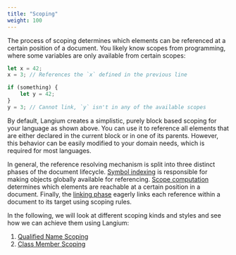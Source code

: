 ```yaml
---
title: "Scoping"
weight: 100
---
```


The process of scoping determines which elements can be referenced at a certain position of a document. You likely know scopes from programming, where some variables are only available from certain scopes:

```ts
let x = 42;
x = 3; // References the `x` defined in the previous line

if (something) {
    let y = 42;
}
y = 3; // Cannot link, `y` isn't in any of the available scopes
```

By default, Langium creates a simplistic, purely block based scoping for your language as shown above. You can use it to reference all elements that are either declared in the current block or in one of its parents.
However, this behavior can be easily modified to your domain needs, which is required for most languages.

In general, the reference resolving mechanism is split into three distinct phases of the document lifecycle. [Symbol indexing](/docs/document-lifecycle#symbol-indexing) is responsible for making objects globally available for referencing. [Scope computation](/docs/document-lifecycle#computing-scopes) determines which elements are reachable at a certain position in a document. Finally, the [linking phase](/docs/document-lifecycle#linking) eagerly links each reference within a document to its target using scoping rules.

In the following, we will look at different scoping kinds and styles and see how we can achieve them using Langium:

1. [Qualified Name Scoping](./qualified-name)
2. [Class Member Scoping](./class-member)
